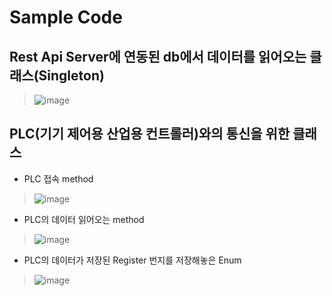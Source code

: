# Sample Code 

## Rest Api Server에 연동된 db에서 데이터를 읽어오는 클래스(Singleton)
> ![image](https://user-images.githubusercontent.com/46432795/115825360-43f82780-a444-11eb-9873-c21276404062.png)

## PLC(기기 제어용 산업용 컨트롤러)와의 통신을 위한 클래스
 * PLC 접속 method
> ![image](https://user-images.githubusercontent.com/46432795/115826147-68083880-a445-11eb-8199-b0e2b84e3813.png)
 
 * PLC의 데이터 읽어오는 method
> ![image](https://user-images.githubusercontent.com/46432795/115826463-ed8be880-a445-11eb-863d-c745bc5cd058.png) 

 * PLC의 데이터가 저장된 Register 번지를 저장해놓은 Enum

> ![image](https://user-images.githubusercontent.com/46432795/115826611-25932b80-a446-11eb-9eaf-41d0f81b308b.png)


